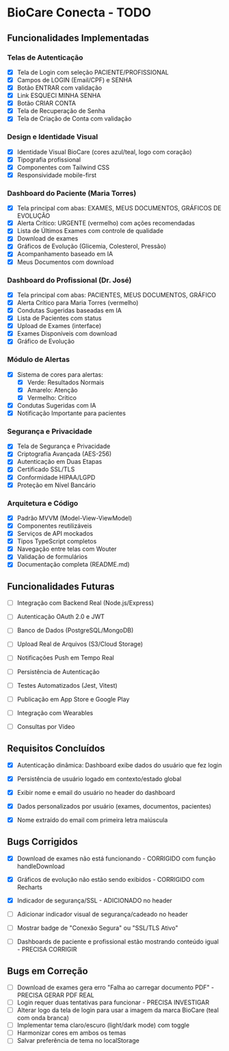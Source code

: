 # BioCare Conecta - TODO

## Funcionalidades Implementadas

### Telas de Autenticação
- [x] Tela de Login com seleção PACIENTE/PROFISSIONAL
- [x] Campos de LOGIN (Email/CPF) e SENHA
- [x] Botão ENTRAR com validação
- [x] Link ESQUECI MINHA SENHA
- [x] Botão CRIAR CONTA
- [x] Tela de Recuperação de Senha
- [x] Tela de Criação de Conta com validação

### Design e Identidade Visual
- [x] Identidade Visual BioCare (cores azul/teal, logo com coração)
- [x] Tipografia profissional
- [x] Componentes com Tailwind CSS
- [x] Responsividade mobile-first

### Dashboard do Paciente (Maria Torres)
- [x] Tela principal com abas: EXAMES, MEUS DOCUMENTOS, GRÁFICOS DE EVOLUÇÃO
- [x] Alerta Crítico: URGENTE (vermelho) com ações recomendadas
- [x] Lista de Últimos Exames com controle de qualidade
- [x] Download de exames
- [x] Gráficos de Evolução (Glicemia, Colesterol, Pressão)
- [x] Acompanhamento baseado em IA
- [x] Meus Documentos com download

### Dashboard do Profissional (Dr. José)
- [x] Tela principal com abas: PACIENTES, MEUS DOCUMENTOS, GRÁFICO
- [x] Alerta Crítico para Maria Torres (vermelho)
- [x] Condutas Sugeridas baseadas em IA
- [x] Lista de Pacientes com status
- [x] Upload de Exames (interface)
- [x] Exames Disponíveis com download
- [x] Gráfico de Evolução

### Módulo de Alertas
- [x] Sistema de cores para alertas:
  - [x] Verde: Resultados Normais
  - [x] Amarelo: Atenção
  - [x] Vermelho: Crítico
- [x] Condutas Sugeridas com IA
- [x] Notificação Importante para pacientes

### Segurança e Privacidade
- [x] Tela de Segurança e Privacidade
- [x] Criptografia Avançada (AES-256)
- [x] Autenticação em Duas Etapas
- [x] Certificado SSL/TLS
- [x] Conformidade HIPAA/LGPD
- [x] Proteção em Nível Bancário

### Arquitetura e Código
- [x] Padrão MVVM (Model-View-ViewModel)
- [x] Componentes reutilizáveis
- [x] Serviços de API mockados
- [x] Tipos TypeScript completos
- [x] Navegação entre telas com Wouter
- [x] Validação de formulários
- [x] Documentação completa (README.md)

## Funcionalidades Futuras
- [ ] Integração com Backend Real (Node.js/Express)
- [ ] Autenticação OAuth 2.0 e JWT
- [ ] Banco de Dados (PostgreSQL/MongoDB)
- [ ] Upload Real de Arquivos (S3/Cloud Storage)
- [ ] Notificações Push em Tempo Real
- [ ] Persistência de Autenticação
- [ ] Testes Automatizados (Jest, Vitest)
- [ ] Publicação em App Store e Google Play
- [ ] Integração com Wearables
- [ ] Consultas por Vídeo


## Requisitos Concluídos

- [x] Autenticação dinâmica: Dashboard exibe dados do usuário que fez login
- [x] Persistência de usuário logado em contexto/estado global
- [x] Exibir nome e email do usuário no header do dashboard
- [x] Dados personalizados por usuário (exames, documentos, pacientes)
- [x] Nome extraído do email com primeira letra maiúscula


## Bugs Corrigidos

- [x] Download de exames não está funcionando - CORRIGIDO com função handleDownload
- [x] Gráficos de evolução não estão sendo exibidos - CORRIGIDO com Recharts
- [x] Indicador de segurança/SSL - ADICIONADO no header
- [ ] Adicionar indicador visual de segurança/cadeado no header
- [ ] Mostrar badge de "Conexão Segura" ou "SSL/TLS Ativo"
- [ ] Dashboards de paciente e profissional estão mostrando conteúdo igual - PRECISA CORRIGIR


## Bugs em Correção

- [ ] Download de exames gera erro "Falha ao carregar documento PDF" - PRECISA GERAR PDF REAL
- [ ] Login requer duas tentativas para funcionar - PRECISA INVESTIGAR
- [ ] Alterar logo da tela de login para usar a imagem da marca BioCare (teal com onda branca)
- [ ] Implementar tema claro/escuro (light/dark mode) com toggle
- [ ] Harmonizar cores em ambos os temas
- [ ] Salvar preferência de tema no localStorage
